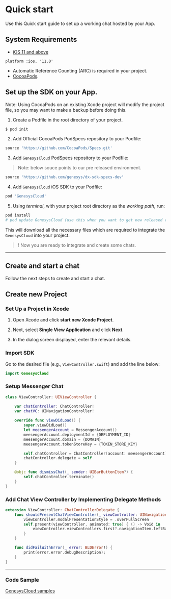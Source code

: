 # Quick start

Use this Quick start guide to set up a working chat hosted by your App.   

## System Requirements  

* [iOS 11 and above](https://developer.apple.com/library/archive/releasenotes/General/WhatsNewIniOS/Articles/iOS10.html#//apple_ref/doc/uid/TP40017084-SW1)

`platform :ios, '11.0'`

* Automatic Reference Counting (ARC) is required in your project.
* [CocoaPods](https://guides.cocoapods.org/using/getting-started.html).


## Set up the SDK on your App.
Note: Using CocoaPods on an existing Xcode project will modify the project file, so you may want to make a backup before doing this.

1. Create a Podfile in the root directory of your project.

```sh
$ pod init
```

2. Add Official CocoaPods PodSpecs repository to your Podfile:

```ruby
source 'https://github.com/CocoaPods/Specs.git'
```

3. Add `GenesysCloud` PodSpecs repository to your Podfile:

>Note: below souce points to our pre released environment.

```ruby
source 'https://github.com/genesys/dx-sdk-specs-dev'
```

4. Add `GenesysCloud` iOS SDK to your Podfile:
    
```ruby
pod 'GenesysCloud'
```

5. Using *terminal*, with your project root directory as the *working path*, run:

```ruby
pod install
# pod update GenesysCloud (use this when you want to get new released version).
```

This will download all the necessary files which are required to integrate the `GenesysCloud` into your project.

> ! Now you are ready to integrate and create some chats.

---

## Create and start a chat  

Follow the next steps to create and start a chat.

## Create new Project  

### Set Up a Project in Xcode  

1. Open Xcode and click **start new Xcode Project**.

2. Next, select **Single View Application** and click **Next**.

3. In the dialog screen displayed, enter the relevant details.

### Import SDK

Go to the desired file (e.g., `ViewController.swift`) and add the line below:

```swift
import GenesysCloud
```

### Setup Messenger Chat

```swift
class ViewController: UIViewController {

    var chatController: ChatController!
    var chatVC: UINavigationController!
    
    override func viewDidLoad() {
        super.viewDidLoad()
        let meesengerAccount = MessengerAccount()
        meesengerAccount.deploymentId = {DEPLOYMENT_ID}
        meesengerAccount.domain = {DOMAIN}
        meesengerAccount.tokenStoreKey = {TOKEN_STORE_KEY}

        self.chatController = ChatController(account: meesengerAccount)
        chatController.delegate = self
    }

    @objc func dismissChat(_ sender: UIBarButtonItem?) {
        self.chatController.terminate()
    }
}
```

### Add Chat View Controller by Implementing Delegate Methods  

```swift
extension ViewController: ChatControllerDelegate {
    func shouldPresentChatViewController(_ viewController: UINavigationController!) {
        viewController.modalPresentationStyle = .overFullScreen
        self.present(viewController, animated: true) { () -> Void in
            viewController.viewControllers.first?.navigationItem.leftBarButtonItem = UIBarButtonItem(title: "End Chat", style: .plain, target: self, action: #selector(ViewController.dismissChat(_:)))
        }
    }

    func didFailWithError(_ error: BLDError!) {
        print(error.error.debugDescription);
    }
}
```
    

---

### Code Sample
[GenesysCloud samples](https://github.com/genesys/mobiledx-samples-ios)
